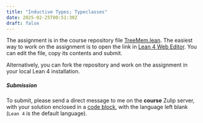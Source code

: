 ```yaml
---
title: "Inductive Types; Typeclasses"
date: 2025-02-25T00:51:30Z
draft: false
---
```


The assignment is in the course repository file [TreeMem.lean](https://github.com/proofs-and-programs/proofs-and-programs-25/blob/main/PfsProgs25/Labs/TreeMem.lean). The easiest way to work on the assignment is to open the link in [Lean 4 Web Editor](https://live.lean-lang.org/#url=https://raw.githubusercontent.com/proofs-and-programs/proofs-and-programs-25/refs/heads/main/PfsProgs25/Labs/TreeMem.lean). You can edit the file, copy its contents and submit.

Alternatively, you can fork the repository and work on the assignment in your local Lean 4 installation.

##### Submission

To submit, please send a direct message to me on the **course** Zulip server, with your solution enclosed in a [code block](https://zulip.com/help/code-blocks), with the language left blank (`Lean 4` is the default language).


